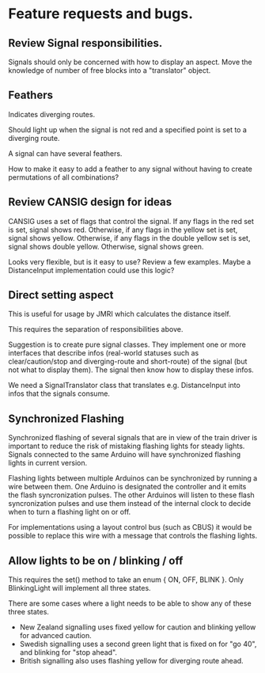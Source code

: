 # Feature requests and bugs.

## Review Signal responsibilities.
Signals should only be concerned with how to display an aspect.
Move the knowledge of number of free blocks into a "translator" object.

## Feathers
Indicates diverging routes.

Should light up when the signal is not red and a specified point
is set to a diverging route.

A signal can have several feathers.

How to make it easy to add a feather to any signal without having
to create permutations of all combinations? 

## Review CANSIG design for ideas
CANSIG uses a set of flags that control the signal.
If any flags in the red set is set, signal shows red.
Otherwise, if any flags in the yellow set is set, signal shows yellow.
Otherwise, if any flags in the double yellow set is set, signal shows double yellow.
Otherwise, signal shows green.

Looks very flexible, but is it easy to use? 
Review a few examples.
Maybe a DistanceInput implementation could use this logic?

## Direct setting aspect
This is useful for usage by JMRI which calculates the distance itself.

This requires the separation of responsibilities above.

Suggestion is to create pure signal classes.
They implement one or more interfaces that describe infos (real-world statuses
such as clear/caution/stop and diverging-route and short-route)
of the signal (but not what to display them).
The signal then know how to display these infos.

We need a SignalTranslator class that translates e.g. DistanceInput into 
infos that the signals consume.

## Synchronized Flashing
Synchronized flashing of several signals that are in view of the train driver is 
important to reduce the risk of mistaking flashing lights for steady lights.
Signals connected to the same Arduino will have synchronized flashing lights in current version.

Flashing lights between multiple Arduinos can be synchronized by running a wire between them.
One Arduino is designated the controller and it emits the flash syncronization pulses. 
The other Arduinos will listen to these flash syncronization pulses and use them instead
of the internal clock to decide when to turn a flashing light on or off.

For implementations using a layout control bus (such as CBUS) it would be possible to 
replace this wire with a message that controls the flashing lights.

## Allow lights to be on / blinking / off
This requires the set() method to take an enum { ON, OFF, BLINK }. 
Only BlinkingLight will implement all three states. 

There are some cases where a light needs to be able to show any of these three states.
* New Zealand signalling uses fixed yellow for caution and blinking yellow for advanced caution.
* Swedish signalling uses a second green light that is fixed on for "go 40", and blinking 
  for "stop ahead".
* British signalling also uses flashing yellow for diverging route ahead.
